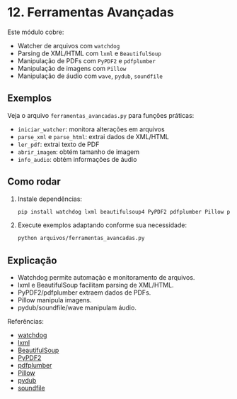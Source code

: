 # 12. Ferramentas Avançadas

Este módulo cobre:
- Watcher de arquivos com `watchdog`
- Parsing de XML/HTML com `lxml` e `BeautifulSoup`
- Manipulação de PDFs com `PyPDF2` e `pdfplumber`
- Manipulação de imagens com `Pillow`
- Manipulação de áudio com `wave`, `pydub`, `soundfile`

## Exemplos
Veja o arquivo `ferramentas_avancadas.py` para funções práticas:
- `iniciar_watcher`: monitora alterações em arquivos
- `parse_xml` e `parse_html`: extrai dados de XML/HTML
- `ler_pdf`: extrai texto de PDF
- `abrir_imagem`: obtém tamanho de imagem
- `info_audio`: obtém informações de áudio

## Como rodar
1. Instale dependências:
   ```bash
   pip install watchdog lxml beautifulsoup4 PyPDF2 pdfplumber Pillow pydub soundfile
   ```
2. Execute exemplos adaptando conforme sua necessidade:
   ```bash
   python arquivos/ferramentas_avancadas.py
   ```

## Explicação
- Watchdog permite automação e monitoramento de arquivos.
- lxml e BeautifulSoup facilitam parsing de XML/HTML.
- PyPDF2/pdfplumber extraem dados de PDFs.
- Pillow manipula imagens.
- pydub/soundfile/wave manipulam áudio.

Referências:
- [watchdog](https://pypi.org/project/watchdog/)
- [lxml](https://lxml.de/)
- [BeautifulSoup](https://www.crummy.com/software/BeautifulSoup/)
- [PyPDF2](https://pypi.org/project/PyPDF2/)
- [pdfplumber](https://pypi.org/project/pdfplumber/)
- [Pillow](https://pillow.readthedocs.io/en/stable/)
- [pydub](https://pydub.com/)
- [soundfile](https://pysoundfile.readthedocs.io/en/latest/)

